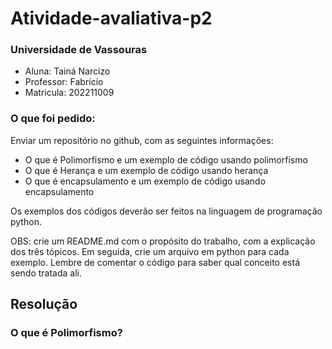 # Atividade-avaliativa-p2

### Universidade de Vassouras

- Aluna: Tainá Narcizo
- Professor: Fabrício
- Matricula: 202211009

### O que foi pedido:

Enviar um repositório no github, com as seguintes informações:

- O que é Polimorfismo e um exemplo de código usando polimorfismo
- O que é Herança e um exemplo de código usando herança
- O que é encapsulamento e um exemplo de código usando encapsulamento

Os exemplos dos códigos deverão ser feitos na linguagem de programação python.

OBS: crie um README.md com o propósito do trabalho, com a explicação dos três tópicos. Em seguida, crie um arquivo em python para cada exemplo. Lembre de comentar o código para saber qual conceito está sendo tratada ali.

## Resolução

### O que é Polimorfismo?
